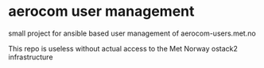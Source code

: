 # aerocom user management
small project for ansible based user management of aerocom-users.met.no

This repo is useless without actual access to the Met Norway ostack2 infrastructure
